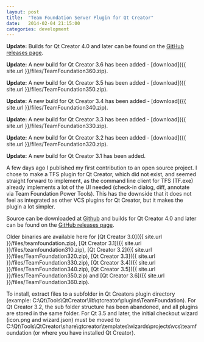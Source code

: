 ```yaml
---
layout: post
title:  "Team Foundation Server Plugin for Qt Creator"
date:   2014-02-04 21:15:00
categories: development
---
```

**Update:** Builds for Qt Creator 4.0 and later can be found on the [GitHub releases page](https://github.com/jesperhh/teamfoundation/releases).

**Update:** A new build for Qt Creator 3.6 has been added - [download]({{ site.url }}/files/TeamFoundation360.zip).

**Update:** A new build for Qt Creator 3.5 has been added - [download]({{ site.url }}/files/TeamFoundation350.zip).

**Update:** A new build for Qt Creator 3.4 has been added - [download]({{ site.url }}/files/TeamFoundation340.zip).

**Update:** A new build for Qt Creator 3.3 has been added - [download]({{ site.url }}/files/TeamFoundation330.zip).

**Update:** A new build for Qt Creator 3.2 has been added - [download]({{ site.url }}/files/TeamFoundation320.zip).

**Update:** A new build for Qt Creator 3.1 has been added.

A few days ago I published my first contribution to an open source project. I chose to make a TFS plugin for Qt Creator, which did not exist, and seemed straight forward to implement, as the command line client for TFS (TF.exe) already implements a lot of the UI needed (check-in dialog, diff, annotate via Team Foundation Power Tools). This has the downside that it does not feel as integrated as other VCS plugins for Qt Creator, but it makes the plugin a lot simpler.

Source can be downloaded at [Github](https://github.com/jesperhh/teamfoundation) and builds for Qt Creator 4.0 and later can be found on the [GitHub releases page](https://github.com/jesperhh/teamfoundation/releases).

Older binaries are available here for [Qt Creator 3.0]({{ site.url }}/files/teamfoundation.zip), [Qt Creator 3.1]({{ site.url }}/files/teamfoundation310.zip), [Qt Creator 3.2]({{ site.url }}/files/TeamFoundation320.zip),  [Qt Creator 3.3]({{ site.url }}/files/TeamFoundation330.zip),  [Qt Creator 3.4]({{ site.url }}/files/TeamFoundation340.zip), [Qt Creator 3.5]({{ site.url }}/files/TeamFoundation350.zip) and  [Qt Creator 3.6]({{ site.url }}/files/TeamFoundation360.zip). 

To install, extract files to a subfolder in Qt Creators plugin directory (example: C:\Qt\Tools\QtCreator\lib\qtcreator\plugins\TeamFoundation). For Qt Creator 3.2, the sub folder structure has been abandoned, and all plugins are stored in the same folder. For Qt 3.5 and later, the initial checkout wizard (icon.png and wizard.json) must be moved to C:\Qt\Tools\QtCreator\share\qtcreator\templates\wizards\projects\vcs\teamfoundation (or where you have installed Qt Creator).
